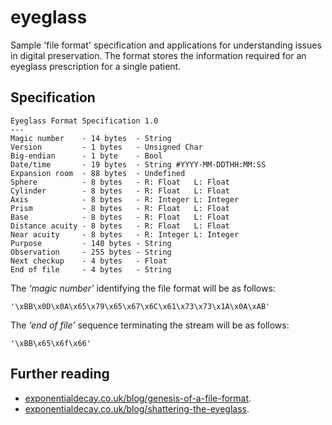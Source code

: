 # eyeglass

Sample 'file format' specification and applications for understanding issues in
digital preservation. The format stores the information required for an eyeglass
prescription for a single patient.

## Specification

    Eyeglass Format Specification 1.0
    ---
    Magic number    - 14 bytes  - String
    Version         - 1 bytes   - Unsigned Char
    Big-endian      - 1 byte    - Bool
    Date/time       - 19 bytes  - String #YYYY-MM-DDTHH:MM:SS
    Expansion room  - 88 bytes  - Undefined
    Sphere          - 8 bytes   - R: Float   L: Float
    Cylinder        - 8 bytes   - R: Float   L: Float
    Axis            - 8 bytes   - R: Integer L: Integer
    Prism           - 8 bytes   - R: Float   L: Float
    Base            - 8 bytes   - R: Float   L: Float
    Distance acuity - 8 bytes   - R: Float   L: Float
    Near acuity     - 8 bytes   - R: Integer L: Integer
    Purpose         - 140 bytes - String
    Observation     - 255 bytes - String
    Next checkup    - 4 bytes   - Float
    End of file     - 4 bytes   - String

The *‘magic number’* identifying the file format will be as follows:

    '\xBB\x0D\x0A\x65\x79\x65\x67\x6C\x61\x73\x73\x1A\x0A\xAB'

The *‘end of file’* sequence terminating the stream will be as follows:

    '\xBB\x65\x6f\x66'

## Further reading

* [exponentialdecay.co.uk/blog/genesis-of-a-file-format][expo-1].
* [exponentialdecay.co.uk/blog/shattering-the-eyeglass][expo-2].

[expo-1]: http://exponentialdecay.co.uk/blog/genesis-of-a-file-format/
[expo-2]: https://exponentialdecay.co.uk/blog/shattering-the-eyeglass/
